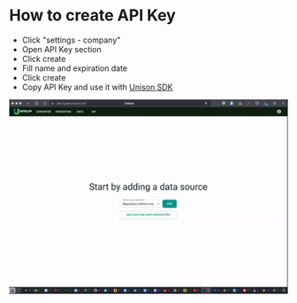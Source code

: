 # How to create API Key

- Click "settings - company"
- Open API Key section
- Click create 
- Fill name and expiration date
- Click create
- Copy API Key and use it with [Unison SDK](./sdk.md)

![create-key](./media/create-api-key.gif)